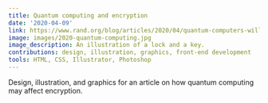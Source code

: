 ```yaml
---
title: Quantum computing and encryption
date: '2020-04-09'
link: https://www.rand.org/blog/articles/2020/04/quantum-computers-will-break-the-internet-but-only-if-we-let-them.html
image: images/2020-quantum-computing.jpg
image_description: An illustration of a lock and a key.
contributions: design, illustration, graphics, front-end development
tools: HTML, CSS, Illustrator, Photoshop
---
```


Design, illustration, and graphics for an article on how quantum computing may affect encryption.
